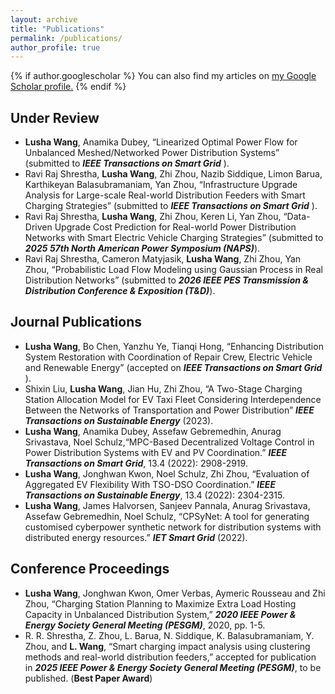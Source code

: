 ```yaml
---
layout: archive
title: "Publications"
permalink: /publications/
author_profile: true
---
```


{% if author.googlescholar %}
  You can also find my articles on <u><a href="{{author.googlescholar}}">my Google Scholar profile</a>.</u>
{% endif %}

<!--
{% include base_path %}

{% for post in site.publications reversed %}
  {% include archive-single.html %}
{% endfor %}
-->

Under Review
-----
* **Lusha Wang**, Anamika Dubey, “Linearized Optimal Power Flow for Unbalanced Meshed/Networked Power Distribution Systems” (submitted to **_IEEE Transactions on Smart Grid_** ).
* Ravi Raj Shrestha, **Lusha Wang**, Zhi Zhou, Nazib Siddique, Limon Barua, Karthikeyan Balasubramaniam, Yan Zhou, “Infrastructure Upgrade Analysis for Large-scale Real-world Distribution Feeders with Smart Charging Strategies” (submitted to **_IEEE Transactions on Smart Grid_** ).
* Ravi Raj Shrestha, **Lusha Wang**, Zhi Zhou, Keren Li, Yan Zhou, “Data-Driven Upgrade Cost
 Prediction for Real-world Power Distribution Networks with Smart Electric Vehicle Charging Strategies” (submitted to **_2025 57th North American Power Symposium (NAPS)_**).
* Ravi Raj Shrestha, Cameron Matyjasik, **Lusha Wang**, Zhi Zhou, Yan Zhou, “Probabilistic Load Flow Modeling using Gaussian Process in Real Distribution Networks” (submitted to **_2026 IEEE PES Transmission & Distribution Conference & Exposition (T&D)_**).


Journal Publications
-----
* **Lusha Wang**, Bo Chen, Yanzhu Ye, Tianqi Hong, “Enhancing Distribution System Restoration with
Coordination of Repair Crew, Electric Vehicle and Renewable Energy” (accepted on **_IEEE Transactions on Smart Grid_** ).
* Shixin Liu, **Lusha Wang**, Jian Hu, Zhi Zhou, “A Two-Stage Charging Station Allocation Model for EV Taxi Fleet Considering Interdependence Between the Networks of Transportation and Power Distribution” **_IEEE Transactions on Sustainable Energy_** (2023).
* **Lusha Wang**, Anamika Dubey, Assefaw Gebremedhin, Anurag Srivastava, Noel Schulz,“MPC-Based
Decentralized Voltage Control in Power Distribution Systems with EV and PV Coordination.” **_IEEE
Transactions on Smart Grid_**, 13.4 (2022): 2908-2919.
* **Lusha Wang**, Jonghwan Kwon, Noel Schulz, Zhi Zhou, “Evaluation of Aggregated EV Flexibility With
TSO-DSO Coordination.” **_IEEE Transactions on Sustainable Energy_**, 13.4 (2022): 2304-2315.
* **Lusha Wang**, James Halvorsen, Sanjeev Pannala, Anurag Srivastava, Assefaw Gebremedhin, Noel
Schulz, “CPSyNet: A tool for generating customised cyberpower synthetic network for distribution
systems with distributed energy resources.” **_IET Smart Grid_** (2022).


Conference Proceedings
-----
*  **Lusha Wang**, Jonghwan Kwon, Omer Verbas, Aymeric Rousseau and Zhi Zhou, “Charging Station
Planning to Maximize Extra Load Hosting Capacity in Unbalanced Distribution System,” **_2020 IEEE
Power & Energy Society General Meeting (PESGM)_**, 2020, pp. 1-5.
* R. R. Shrestha, Z. Zhou, L. Barua, N. Siddique, K. Balasubramaniam, Y. Zhou, and **L. Wang**, “Smart charging impact analysis using clustering methods and real-world distribution feeders,” accepted for publication in **_2025 IEEE Power & Energy Society General Meeting (PESGM)_**, to be published. (**Best Paper Award**)